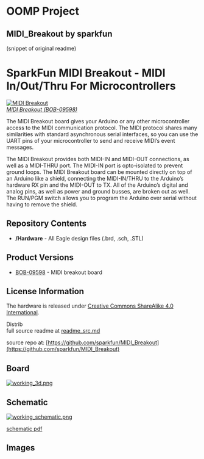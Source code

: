 # OOMP Project  
## MIDI_Breakout  by sparkfun  
  
(snippet of original readme)  
  
SparkFun MIDI Breakout - MIDI In/Out/Thru For Microcontrollers  
========================================  
  
[![MIDI Breakout](https://cdn.sparkfun.com//assets/parts/3/4/1/6/09598-04.jpg)  
*MIDI Breakout (BOB-09598)*](https://cdn.sparkfun.com//assets/parts/3/4/1/6/09598-04.jpg)  
  
  
The MIDI Breakout board gives your Arduino or any other microcontroller access to the MIDI communication protocol. The MIDI protocol shares many similarities with standard asynchronous serial interfaces, so you can use the UART pins of your microcontroller to send and receive MIDI’s event messages.  
  
The MIDI Breakout provides both MIDI-IN and MIDI-OUT connections, as well as a MIDI-THRU port. The MIDI-IN port is opto-isolated to prevent ground loops. The MIDI Breakout board can be mounted directly on top of an Arduino like a shield, connecting the MIDI-IN/THRU to the Arduino’s hardware RX pin and the MIDI-OUT to TX. All of the Arduino’s digital and analog pins, as well as power and ground busses, are broken out as well. The RUN/PGM switch allows you to program the Arduino over serial without having to remove the shield.  
  
  
Repository Contents  
-------------------  
* **/Hardware** - All Eagle design files (.brd, .sch, .STL)  
  
Product Versions  
----------------  
* [BOB-09598](https://www.sparkfun.com/products/9598) - MIDI breakout board   
  
License Information  
-------------------  
The hardware is released under [Creative Commons ShareAlike 4.0 International](https://creativecommons.org/licenses/by-sa/4.0/).  
  
Distrib  
  full source readme at [readme_src.md](readme_src.md)  
  
source repo at: [https://github.com/sparkfun/MIDI_Breakout](https://github.com/sparkfun/MIDI_Breakout)  
## Board  
  
[![working_3d.png](working_3d_600.png)](working_3d.png)  
## Schematic  
  
[![working_schematic.png](working_schematic_600.png)](working_schematic.png)  
  
[schematic pdf](working_schematic.pdf)  
## Images  
